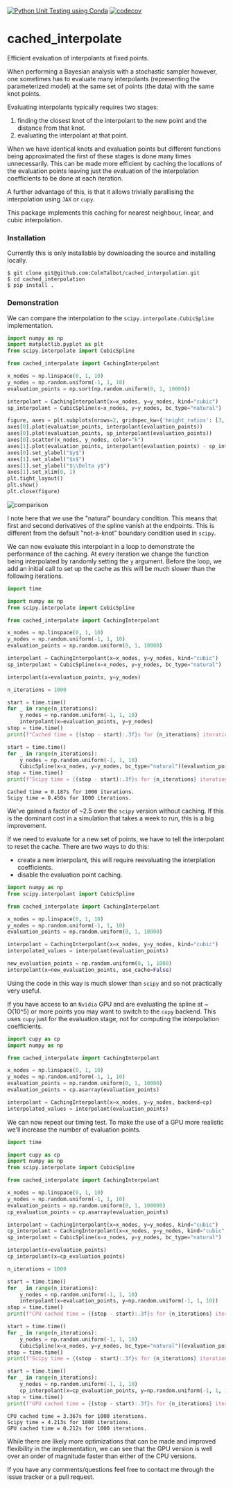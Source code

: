 [![Python Unit Testing using Conda](https://github.com/ColmTalbot/cached_interpolation/actions/workflows/test.yml/badge.svg)](https://github.com/ColmTalbot/cached_interpolation/actions/workflows/test.yml)
[![codecov](https://codecov.io/gh/ColmTalbot/cached_interpolation/branch/main/graph/badge.svg?token=6VK8HRADHQ)](https://codecov.io/gh/ColmTalbot/cached_interpolation)

# cached_interpolate
Efficient evaluation of interpolants at fixed points.

When performing a Bayesian analysis with a stochastic sampler however, one sometimes
has to evaluate many interpolants (representing the parameterized model) at
the same set of points (the data) with the same knot points.

Evaluating interpolants typically requires two stages:
1. finding the closest knot of the interpolant to the new point and the distance from that knot.
2. evaluating the interpolant at that point.

When we have identical knots and evaluation
points but different functions being approximated the first of these stages is done many times unnecessarily.
This can be made more efficient by caching the locations of the evaluation points leaving just the evaluation of the
interpolation coefficients to be done at each iteration.

A further advantage of this, is that it allows trivially parallising the interpolation using `JAX` or `cupy`.

This package implements this caching for nearest neighbour, linear, and cubic interpolation.

### Installation

Currently this is only installable by downloading the source and installing locally.

```console
$ git clone git@github.com:ColmTalbot/cached_interpolation.git
$ cd cached_interpolation
$ pip install .
```

### Demonstration

We can compare the interpolation to the `scipy.interpolate.CubicSpline` implementation.

```python
import numpy as np
import matplotlib.pyplot as plt
from scipy.interpolate import CubicSpline

from cached_interpolate import CachingInterpolant

x_nodes = np.linspace(0, 1, 10)
y_nodes = np.random.uniform(-1, 1, 10)
evaluation_points = np.sort(np.random.uniform(0, 1, 10000))

interpolant = CachingInterpolant(x=x_nodes, y=y_nodes, kind="cubic")
sp_interpolant = CubicSpline(x=x_nodes, y=y_nodes, bc_type="natural")

figure, axes = plt.subplots(nrows=2, gridspec_kw={'height_ratios': [3, 1]}, sharex=True)
axes[0].plot(evaluation_points, interpolant(evaluation_points))
axes[0].plot(evaluation_points, sp_interpolant(evaluation_points))
axes[0].scatter(x_nodes, y_nodes, color="k")
axes[1].plot(evaluation_points, interpolant(evaluation_points) - sp_interpolant(evaluation_points))
axes[0].set_ylabel("$y$")
axes[1].set_xlabel("$x$")
axes[1].set_ylabel("$\\Delta y$")
axes[1].set_xlim(0, 1)
plt.tight_layout()
plt.show()
plt.close(figure)
```

![comparison](https://github.com/ColmTalbot/cached_interpolation/blob/a68c9475c2c07514de08957aafee86ed271b7c89/spline_comparison.png)

I note here that we use the "natural" boundary condition.
This means that first and second derivatives of the spline vanish at the endpoints.
This is different from the default "not-a-knot" boundary condition used in `scipy`.

We can now evaluate this interpolant in a loop to demonstrate the performance
of the caching.
At every iteration we change the function being interpolated by randomly setting the
`y` argument.
Before the loop, we add an initial call to set up the cache as this will be much
slower than the following iterations.

```python
import time

import numpy as np
from scipy.interpolate import CubicSpline

from cached_interpolate import CachingInterpolant

x_nodes = np.linspace(0, 1, 10)
y_nodes = np.random.uniform(-1, 1, 10)
evaluation_points = np.random.uniform(0, 1, 10000)

interpolant = CachingInterpolant(x=x_nodes, y=y_nodes, kind="cubic")
sp_interpolant = CubicSpline(x=x_nodes, y=y_nodes, bc_type="natural")

interpolant(x=evaluation_points, y=y_nodes)

n_iterations = 1000

start = time.time()
for _ in range(n_iterations):
    y_nodes = np.random.uniform(-1, 1, 10)
    interpolant(x=evaluation_points, y=y_nodes)
stop = time.time()
print(f"Cached time = {(stop - start):.3f}s for {n_iterations} iterations.")

start = time.time()
for _ in range(n_iterations):
    y_nodes = np.random.uniform(-1, 1, 10)
    CubicSpline(x=x_nodes, y=y_nodes, bc_type="natural")(evaluation_points)
stop = time.time()
print(f"Scipy time = {(stop - start):.3f}s for {n_iterations} iterations.")
```

```console
Cached time = 0.187s for 1000 iterations.
Scipy time = 0.450s for 1000 iterations.
```

We've gained a factor of ~2.5 over the `scipy` version without caching.
If this is the dominant cost in a simulation that takes a week to run, this is a big improvement.

If we need to evaluate for a new set of points, we have to tell the interpolant to reset the cache.
There are two ways to do this:
- create a new interpolant, this will require reevaluating the interplation coefficients.
- disable the evaluation point caching.

```python
import numpy as np
from scipy.interpolant import CubicSpline

from cached_interpolate import CachingInterpolant

x_nodes = np.linspace(0, 1, 10)
y_nodes = np.random.uniform(-1, 1, 10)
evaluation_points = np.random.uniform(0, 1, 10000)

interpolant = CachingInterpolant(x=x_nodes, y=y_nodes, kind="cubic")
interpolated_values = interpolant(evaluation_points)

new_evaluation_points = np.random.uniform(0, 1, 1000)
interpolant(x=new_evaluation_points, use_cache=False)
```

Using the code in this way is much slower than `scipy` and so not practically very useful.

If you have access to an `Nvidia` GPU and are evaluating the spline at ~ O(10^5) or more points you may want to switch
to the `cupy` backend.
This uses `cupy` just for the evaluation stage, not for computing the interpolation coefficients.

```python
import cupy as cp
import numpy as np

from cached_interpolate import CachingInterpolant

x_nodes = np.linspace(0, 1, 10)
y_nodes = np.random.uniform(-1, 1, 10)
evaluation_points = np.random.uniform(0, 1, 10000)
evaluation_points = cp.asarray(evaluation_points)

interpolant = CachingInterpolant(x=x_nodes, y=y_nodes, backend=cp)
interpolated_values = interpolant(evaluation_points)
```

We can now repeat our timing test.
To make the use of a GPU more realistic we'll increase the number of evaluation
points.

```python
import time

import cupy as cp
import numpy as np
from scipy.interpolate import CubicSpline

from cached_interpolate import CachingInterpolant

x_nodes = np.linspace(0, 1, 10)
y_nodes = np.random.uniform(-1, 1, 10)
evaluation_points = np.random.uniform(0, 1, 100000)
cp_evaluation_points = cp.asarray(evaluation_points)

interpolant = CachingInterpolant(x=x_nodes, y=y_nodes, kind="cubic")
cp_interpolant = CachingInterpolant(x=x_nodes, y=y_nodes, kind="cubic", backend=cp)
sp_interpolant = CubicSpline(x=x_nodes, y=y_nodes, bc_type="natural")

interpolant(x=evaluation_points)
cp_interpolant(x=cp_evaluation_points)

n_iterations = 1000

start = time.time()
for _ in range(n_iterations):
    y_nodes = np.random.uniform(-1, 1, 10)
    interpolant(x=evaluation_points, y=np.random.uniform(-1, 1, 10))
stop = time.time()
print(f"CPU cached time = {(stop - start):.3f}s for {n_iterations} iterations.")

start = time.time()
for _ in range(n_iterations):
    y_nodes = np.random.uniform(-1, 1, 10)
    CubicSpline(x=x_nodes, y=y_nodes, bc_type="natural")(evaluation_points)
stop = time.time()
print(f"Scipy time = {(stop - start):.3f}s for {n_iterations} iterations.")

start = time.time()
for _ in range(n_iterations):
    y_nodes = np.random.uniform(-1, 1, 10)
    cp_interpolant(x=cp_evaluation_points, y=np.random.uniform(-1, 1, 10))
stop = time.time()
print(f"GPU cached time = {(stop - start):.3f}s for {n_iterations} iterations.")

```

```console
CPU cached time = 3.367s for 1000 iterations.
Scipy time = 4.213s for 1000 iterations.
GPU cached time = 0.212s for 1000 iterations.
```

While there are likely more optimizations that can be made and improved
flexibility in the implementation, we can see that the GPU version is well
over an order of magnitude faster than either of the CPU versions.

If you have any comments/questions feel free to contact me through the issue
tracker or a pull request.
